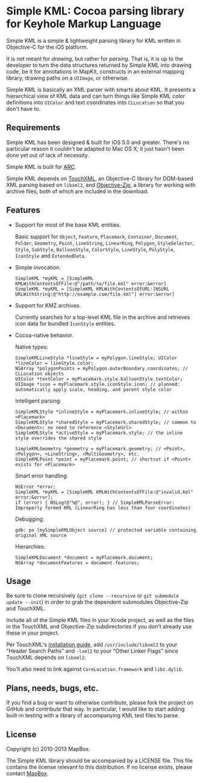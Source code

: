 # Simple KML: Cocoa parsing library for Keyhole Markup Language

Simple KML is a simple & lightweight parsing library for KML written in Objective-C for the iOS platform.

It is not meant for *drawing*, but rather for *parsing*. That is, it is up to the developer to turn the data structures returned by Simple KML into drawing code, be it for annotations in MapKit, constructs in an external mapping library, drawing paths on a `UIImage`, or otherwise.

Simple KML is basically an XML parser with smarts about KML. It presents a hierarchical view of KML data and can turn things like Simple KML color definitions into `UIColor` and text coordinates into `CLLocation` so that you don't have to.

## Requirements

Simple KML has been designed & built for iOS 5.0 and greater. There's no particular reason it couldn't be adapted to Mac OS X; it just hasn't been done yet out of lack of necessity. 

Simple KML is built for [ARC](http://clang.llvm.org/docs/AutomaticReferenceCounting.html). 

Simple KML depends on [TouchXML](https://github.com/TouchCode/TouchXML), an Objective-C library for DOM-based XML parsing based on `libxml2`, and [Objective-Zip](http://code.google.com/p/objective-zip/), a library for working with archive files, both of which are included in the download.

## Features

* Support for most of the base KML entities.

    Basic support for `Object`, `Feature`, `Placemark`, `Container`, `Document`, `Folder`, `Geometry`, `Point`, `LineString`, `LinearRing`, `Polygon`, `StyleSelector`, `Style`, `SubStyle`, `BalloonStyle`, `ColorStyle`, `LineStyle`, `PolyStyle`, `IconStyle` and `ExtendedData`.

* Simple invocation.

    `SimpleKML *myKML = [SimpleKML KMLWithContentsOfFile:@"/path/to/file.kml" error:&error]`  
    `SimpleKML *myKML = [SimpleKML KMLWithContentsOfURL:[NSURL URLWithString:@"http://example.com/file.kml"] error:&error]`  

* Support for KMZ archives. 

    Currently searches for a top-level KML file in the archive and retrieves icon data for bundled `IconStyle` entities.

* Cocoa-native behavior.

    Native types:

    `SimpleKMLLineStyle *lineStyle = myPolygon.lineStyle; UIColor *lineColor = lineStyle.color;`  
    `NSArray *polygonPoints = myPolygon.outerBoundary.coordinates; // CLLocation objects`  
    `UIColor *textColor = myPlacemark.style.balloonStyle.textColor;`  
    `UIImage *icon = myPlacemark.style.iconStyle.icon; // planned: automatically apply scale, heading, and parent style color`  

    Intelligent parsing:

    `SimpleKMLStyle *inlineStyle = myPlacemark.inlineStyle; // within <Placemark>`  
    `SimpleKMLStyle *sharedStyle = myPlacemark.sharedStyle; // common to <Document>; no need to reference <StyleUrl>`  
    `SimpleKMLStyle *activeStyle = myPlacemark.style; // the inline style overrides the shared style`  

    `SimpleKMLGeometry *geometry = myPlacemark.geometry; // <Point>, <Polygon>, <LineString>, <MultiGeometry>, etc.`  
    `SimpleKMLPoint *point = myPlacemark.point; // shortcut if <Point> exists for <Placemark>`  

    Smart error handling:

    `NSError *error;`  
    `SimpleKML *myKML = [SimpleKML KMLWithContentsOfFile:@"invalid.kml" error:&error];`  
    `if (error) { NSLog(@"%@", error); } // SimpleKMLParseError: Improperly formed KML (LinearRing has less than four coordinates)`  

    Debugging:

    `gdb: po [mySimpleKMLObject source] // protected variable containing original XML source`  

    Hierarchies:

    `SimpleKMLDocument *document = myPlacemark.document;`  
    `NSArray *documentFeatures = document.features;`  

## Usage

Be sure to clone recursively (`git clone --recursive` or `git submodule update --init`) in order to grab the dependent submodules Objective-Zip and TouchXML. 

Include all of the Simple KML files in your Xcode project, as well as the files in the TouchXML and Objective-Zip subdirectories if you don't already use these in your project.

Per TouchXML's [installation guide](http://foobarpig.com/iphone/touchxml-installation-guide.html), add `/usr/include/libxml2` to your "Header Search Paths" and `-lxml2` to your "Other Linker Flags" since TouchXML depends on `libxml2`.

You'll also need to link against `CoreLocation.framework` and `libz.dylib`. 

## Plans, needs, bugs, etc.

If you find a bug or want to otherwise contribute, please fork the project on GitHub and contribute that way. In particular, I would like to start adding built-in testing with a library of accompanying KML test files to parse. 

## License

Copyright (c) 2010-2013 MapBox.

The Simple KML library should be accompanied by a LICENSE file. This file contains the license relevant to this distribution. If no license exists, please contact [MapBox](http://mapbox.com).